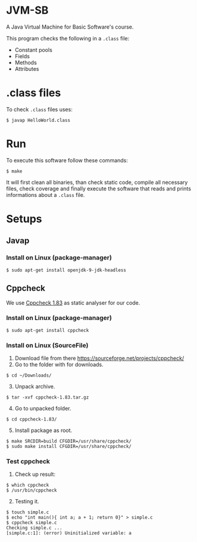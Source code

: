 # JVM-SB

A Java Virtual Machine for Basic Software's course.

This program checks the following in a ``.class`` file:

- Constant pools
- Fields
- Methods
- Attributes

# .class files

To check ```.class``` files uses:

```
$ javap HelloWorld.class
```

# Run

To execute this software follow these commands:

```
$ make
```

It will first clean all binaries, than check static code, compile all necessary
files, check coverage and finally execute the software that reads and prints
informations about a ``.class`` file.

# Setups

## Javap

### Install on Linux (package-manager)

```
$ sudo apt-get install openjdk-9-jdk-headless
```

## Cppcheck

We use [Cppcheck 1.83](http://cppcheck.sourceforge.net/) as static analyser for our code.

### Install on Linux (package-manager)

```
$ sudo apt-get install cppcheck
```

### Install on Linux (SourceFile)

1. Download file from there https://sourceforge.net/projects/cppcheck/  
2. Go to the folder with for downloads.
```
$ cd ~/Downloads/
```
3. Unpack archive.
```
$ tar -xvf cppcheck-1.83.tar.gz
```
4. Go to unpacked folder.
```
$ cd cppcheck-1.83/
```
5. Install package as root.
```
$ make SRCDIR=build CFGDIR=/usr/share/cppcheck/
$ sudo make install CFGDIR=/usr/share/cppcheck/
```

### Test cppcheck

1. Check up result:
```
$ which cppcheck
$ /usr/bin/cppcheck
```
2. Testing it.
```
$ touch simple.c
$ echo "int main(){ int a; a + 1; return 0}" > simple.c
$ cppcheck simple.c
Checking simple.c ...
[simple.c:1]: (error) Uninitialized variable: a
```
